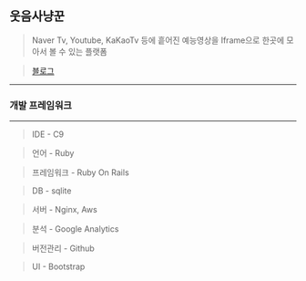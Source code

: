 <h2>웃음사냥꾼</h2>

> Naver Tv, Youtube, KaKaoTv 등에 흩어진 예능영상을 Iframe으로 한곳에 모아서 볼 수 있는 플랫폼

> <a href ="https://blog.naver.com/bsm7878/221190015179">블로그</a>
<hr>
<h3>개발 프레임워크</h3>
<hr>

>IDE - C9

>언어 - Ruby

>프레임워크 - Ruby On Rails

>DB - sqlite

>서버 - Nginx, Aws

>분석 - Google Analytics

>버전관리 - Github

>UI - Bootstrap
